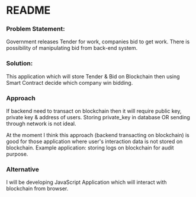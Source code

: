 # README

### Problem Statement:

Government releases Tender for work, companies bid to get work. There is possibility of manipulating bid from back-end system.

### Solution:

This application which will store Tender & Bid on Blockchain then using Smart Contract decide which company win bidding.

### Approach

If backend need to transact on blockchain then it will require public key, private key & address
of users. Storing private_key in database OR sending through network is not ideal.

At the moment I think this approach (backend transacting on blockchain) is good for those
application where user's interaction data is not stored on blockchain.
Example application: storing logs on blockchain for audit purpose.

### Alternative

I will be developing JavaScript Application which will interact with blockchain from browser.
